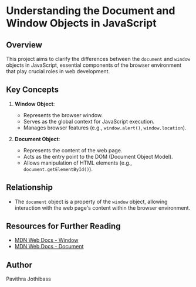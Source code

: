 # Understanding the Document and Window Objects in JavaScript

## Overview

This project aims to clarify the differences between the `document` and `window` objects in JavaScript, essential components of the browser environment that play crucial roles in web development.

## Key Concepts

1. **Window Object**:
   - Represents the browser window.
   - Serves as the global context for JavaScript execution.
   - Manages browser features (e.g., `window.alert()`, `window.location`).

2. **Document Object**:
   - Represents the content of the web page.
   - Acts as the entry point to the DOM (Document Object Model).
   - Allows manipulation of HTML elements (e.g., `document.getElementById()`).

## Relationship
- The `document` object is a property of the `window` object, allowing interaction with the web page's content within the browser environment.

## Resources for Further Reading
- [MDN Web Docs - Window](https://developer.mozilla.org/en-US/docs/Web/API/Window)
- [MDN Web Docs - Document](https://developer.mozilla.org/en-US/docs/Web/API/Document)

## Author
Pavithra Jothibass
